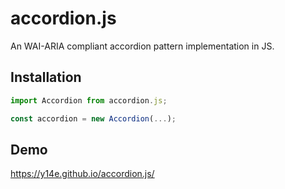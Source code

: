 # accordion.js
An WAI-ARIA compliant accordion pattern implementation in JS.
## Installation
```js
import Accordion from accordion.js;

const accordion = new Accordion(...);
```
## Demo
https://y14e.github.io/accordion.js/
